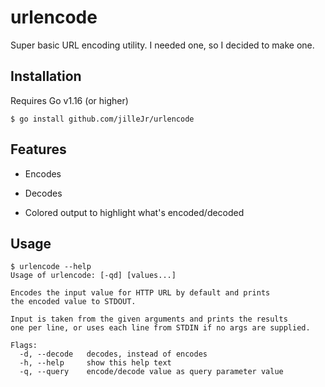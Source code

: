 # urlencode

Super basic URL encoding utility. I needed one, so I decided to make one.

## Installation

Requires Go v1.16 (or higher)

```console
$ go install github.com/jilleJr/urlencode
```

## Features

- Encodes

- Decodes

- Colored output to highlight what's encoded/decoded

## Usage

```console
$ urlencode --help
Usage of urlencode: [-qd] [values...]

Encodes the input value for HTTP URL by default and prints
the encoded value to STDOUT.

Input is taken from the given arguments and prints the results
one per line, or uses each line from STDIN if no args are supplied.

Flags:
  -d, --decode   decodes, instead of encodes
  -h, --help     show this help text
  -q, --query    encode/decode value as query parameter value
```

